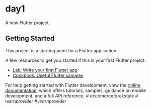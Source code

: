 # day1

A new Flutter project.

## Getting Started

This project is a starting point for a Flutter application.

A few resources to get you started if this is your first Flutter project:

- [Lab: Write your first Flutter app](https://docs.flutter.dev/get-started/codelab)
- [Cookbook: Useful Flutter samples](https://docs.flutter.dev/cookbook)

For help getting started with Flutter development, view the
[online documentation](https://docs.flutter.dev/), which offers tutorials,
samples, guidance on mobile development, and a full API reference.
#   e c c o m e r c e _ t a r e k _ s t y l e  
 #   l e a r n _ p r o v i d e r  
 #   l e a r n _ p r o v i d e r  
 